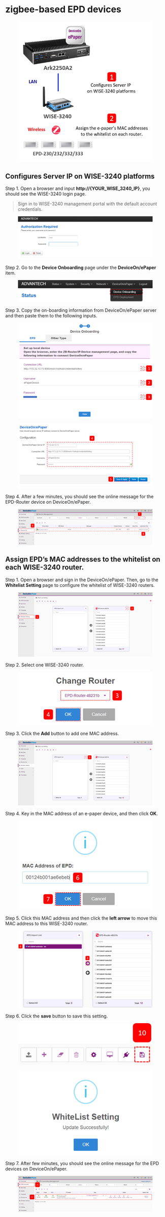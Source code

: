 # zigbee-based EPD devices

<figure><img src="../../../../.gitbook/assets/ZB_Onboarding (2).png" alt=""><figcaption></figcaption></figure>

## Configures Server IP on WISE-3240 platforms

Step 1. Open a browser and input **http://{YOUR\_WISE\_3240\_IP}**, you should see the WISE-3240 login page.

> Sign in to WISE-3240 management portal with the default account credentials.

<figure><img src="../../../../.gitbook/assets/image (134).png" alt=""><figcaption></figcaption></figure>

Step 2. Go to the **Device Onboarding** page under the **DeviceOn/ePaper** item.&#x20;

<figure><img src="../../../../.gitbook/assets/image (135).png" alt=""><figcaption></figcaption></figure>

Step 3. Copy the on-boarding information from DeviceOn/ePaper server and then paste them to the following inputs.

<figure><img src="../../../../.gitbook/assets/ZB_Onboarding_1 (1).png" alt=""><figcaption></figcaption></figure>

<figure><img src="../../../../.gitbook/assets/ZB_Onboarding_2.png" alt=""><figcaption></figcaption></figure>

Step 4. After a few minutes, you should see the online message for the EPD-Router device on DeviceOn/ePaper.

<figure><img src="../../../../.gitbook/assets/ZB_Onboarding_3.png" alt=""><figcaption></figcaption></figure>

## Assign EPD’s MAC addresses to the whitelist on each WISE-3240 router.

Step 1. Open a browser and sign in the DeviceOn/ePaper. Then, go to the **Whitelist Setting** page to configure the whitelist of WISE-3240 routers.

<figure><img src="../../../../.gitbook/assets/ZB_Onboarding_4.png" alt=""><figcaption></figcaption></figure>

Step 2. Select one WISE-3240 router.

<figure><img src="../../../../.gitbook/assets/image (282).png" alt=""><figcaption></figcaption></figure>

Step 3. Click the **Add** button to add one MAC address.

<figure><img src="../../../../.gitbook/assets/image (283).png" alt=""><figcaption></figcaption></figure>

Step 4. Key in the MAC address of an e-paper device, and then click **OK**.

<figure><img src="../../../../.gitbook/assets/image (130).png" alt=""><figcaption></figcaption></figure>

Step 5. Click this MAC address and then click the **left arrow** to move this MAC address to this WISE-3240 router.

<figure><img src="../../../../.gitbook/assets/image (131).png" alt=""><figcaption></figcaption></figure>

Step 6. Click the **save** button to save this setting.

<figure><img src="../../../../.gitbook/assets/image (132).png" alt=""><figcaption></figcaption></figure>

<figure><img src="../../../../.gitbook/assets/image (133).png" alt=""><figcaption></figcaption></figure>

Step 7. After few minutes, you should see the online message for the EPD devices on DeviceOn/ePaper.

<figure><img src="../../../../.gitbook/assets/image (284).png" alt=""><figcaption></figcaption></figure>
